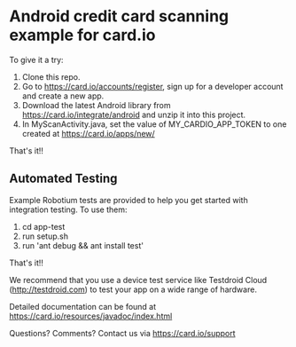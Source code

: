Android credit card scanning example for card.io
================================================

To give it a try:

1. Clone this repo.
2. Go to https://card.io/accounts/register, sign up for a developer account and create a new app.
3. Download the latest Android library from https://card.io/integrate/android and unzip it into this project. 
4. In MyScanActivity.java, set the value of MY_CARDIO_APP_TOKEN to one created at https://card.io/apps/new/

That's it!!


Automated Testing
-----------------

Example Robotium tests are provided to help you get started with integration testing. To use them:

1. cd app-test
2. run setup.sh
3. run 'ant debug && ant install test'

That's it!!

We recommend that you use a device test service like Testdroid Cloud (http://testdroid.com) to test your app on a wide range of hardware. 


Detailed documentation can be found at https://card.io/resources/javadoc/index.html

Questions? Comments? Contact us via https://card.io/support
